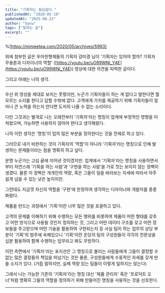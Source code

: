 ```yaml
---
title: "기획자는 필요없다."
publishedAt: "2020-05-18"
updatedAt: "2025-08-22"
author: "Sonu"
tags: ["일하는 삶"]
excerpt: ""
---
```



%[https://minieetea.com/2020/05/archives/5993]


위에 첨부한 글은 우아한형제들의 기획자 강미경 님이 '기획자는 있어야 할까? 기획자 무용론과 디자이너의 역할' ([https://youtu.be/uO99WNl_Y4E](https://youtu.be/uO99WNl_Y4E)) 영상에 대한 의견을 피력한 글이다.


그리고 아래는 나의 생각.


-----


우선 위 영상을 제대로 보지는 못했지만, 누군가 기획자들이 하는 게 없다고 말한다면 뭘 모르는 소리를 한다고 답할 수밖에 없다. 고객에게 가치를 제공하기 위해 기획자들이 얼마나 큰 노력을 하는지 안다면 도저히 나올 수 없는 소리이다.


다만 그것과는 별개로 나는 오래전부터 ‘기획자’라는 명칭이 업계에 부정적인 영향을 미쳐왔으며, 가능하면 사용하지 않아야 한다고 생각해왔다.


나의 이런 생각은 '명칭'이 업의 많은 부분을 정의한다는 것을 전제로 하고 있다.


그러므로 내가 비판하는 것이 기획자의 ‘역할’이 아니라 ‘기획자’라는 명칭으로 인해 발생하는 문제들이라는 점을 명확히 하고 싶다.


분명 누군가는 고심 끝에 지어낸 것이겠지만. 업계에서 ’기획자’라는 명칭을 사용하면서부터 자연스레 ‘기획을 하는 사람’과 ‘구현을 하는 사람’을 가로 짓는 보이지 않는 장벽이 생겼다. 물론 이 장벽은 개개인의 역량, 혹은 그들이 일을 바라보는 자세에 따라서 아주 쉽게 넘을 수 있는 낮은 높이지만.


그런데도 지금껏 자신의 역할을 ‘구현’에 한정하여 생각하는 디자이너와 개발자를 종종 봐왔다.


제품을 만드는 과정에서 '기획'이란 너무 많은 것을 포괄하고 있다.


고객의 문제를 이해하기 위해 수행하는 모든 행위를 비롯하여 제품이 어떤 형태를 갖추고 어떤 방식으로 사용될 것인지 정의하는 것, 그리고 어떤 데이터 구조를 갖고 어떤 정보들을 주고받으며 어떤 기술을 활용하여 구현되는지 등 사실 팀이 하는 업무의 상당 부분이 '기획'의 범주에 속해있으니 '기획'이란 온당히 팀의 구성원들이 각각의 전문성을 십분 활용하여 함께 수행하는 업무라고 봐도 무방하다.


이런 측면에서 '기획자'라는 포지션은 그 명칭으로 불리는 사람들에게 그들이 결정할 수 없는 많은 결정들의 책임을 떠넘기는 것은 물론, 구성원들에게 수동적인 자세를 갖게 만들 소지가 있다. (거듭 말하지만, 실제 역량 있는 팀들이 이렇게 일하지는 않는다)


그래서 나는 가능한 기존의 '기획자'라는 명칭 대신 '제품 관리자' 혹은 '프로덕트 오너'처럼 명확히 그들의 역할을 정의하기 위해 만들어진 명칭을 사용하는 것을 선호한다.


---



